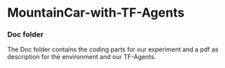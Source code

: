 # MountainCar-with-TF-Agents

### Doc folder

 The Doc folder contains the coding parts for our experiment and a pdf as description for the environment and our TF-Agents.

